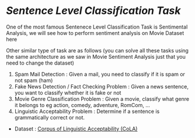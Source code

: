 # *Sentence Level Classification Task*

One of the most famous Sentenece Level Classification Task is Sentimental Analysis, we will see how to perform sentiment analysis on Movie Dataset here



Other similar type of task are as follows (you can solve all these tasks using the same architecture as we saw in Movie Sentiment Analysis just that you need to change the dataset)
1. Spam Mail Detection : Given a mail, you need to classify if it is spam or not spam (ham)
2. Fake News Detection / Fact Checking Problem : Given a news sentence, you want to classify whether it is fake or not
3. Movie Genre Classification Problem : Given a movie, classify what genre it belongs to eg action, comedy, adventure, RomCom, ...
4. Linguistic Acceptability Problem : Determine if a sentence is grammatically correct or not.
  - Dataset : [Corpus of Linguistic Acceptability (CoLA)](https://nyu-mll.github.io/CoLA/)
